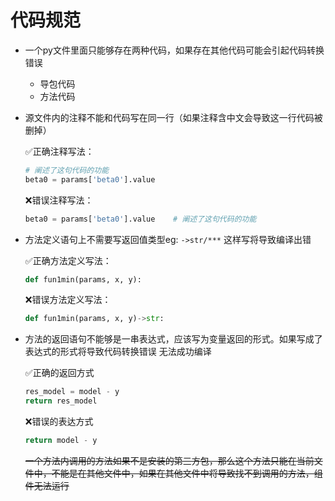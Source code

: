 # 代码规范

+ 一个py文件里面只能够存在两种代码，如果存在其他代码可能会引起代码转换错误

	+ 导包代码
	+ 方法代码

+ 源文件内的注释不能和代码写在同一行（如果注释含中文会导致这一行代码被删掉）

	✅正确注释写法：

	```python
	# 阐述了这句代码的功能
	beta0 = params['beta0'].value
	```

	❌错误注释写法：

	```python
	beta0 = params['beta0'].value    # 阐述了这句代码的功能
	```

+ 方法定义语句上不需要写返回值类型eg: <code>->str/***</code> 这样写将导致编译出错

	✅正确方法定义写法：

	```python
	def fun1min(params, x, y):
	```

	❌错误方法定义写法：

	```python
	def fun1min(params, x, y)->str:
	```

+ 方法的返回语句不能够是一串表达式，应该写为变量返回的形式。如果写成了表达式的形式将导致代码转换错误 无法成功编译

  ✅正确的返回方式

  ```python
  res_model = model - y
  return res_model
  ```

  ❌错误的表达方式

  ```python
  return model - y
  ```

  ~~一个方法内调用的方法如果不是安装的第三方包，那么这个方法只能在当前文件中，不能是在其他文件中，如果在其他文件中将导致找不到调用的方法，组件无法运行~~